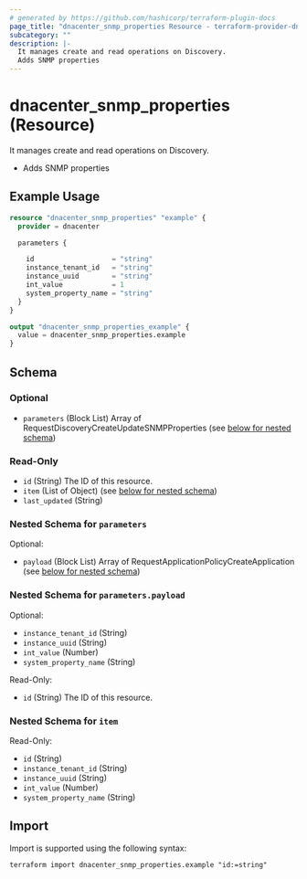 ```yaml
---
# generated by https://github.com/hashicorp/terraform-plugin-docs
page_title: "dnacenter_snmp_properties Resource - terraform-provider-dnacenter"
subcategory: ""
description: |-
  It manages create and read operations on Discovery.
  Adds SNMP properties
---
```


# dnacenter_snmp_properties (Resource)

It manages create and read operations on Discovery.

- Adds SNMP properties

## Example Usage

```terraform
resource "dnacenter_snmp_properties" "example" {
  provider = dnacenter

  parameters {

    id                   = "string"
    instance_tenant_id   = "string"
    instance_uuid        = "string"
    int_value            = 1
    system_property_name = "string"
  }
}

output "dnacenter_snmp_properties_example" {
  value = dnacenter_snmp_properties.example
}
```

<!-- schema generated by tfplugindocs -->
## Schema

### Optional

- `parameters` (Block List) Array of RequestDiscoveryCreateUpdateSNMPProperties (see [below for nested schema](#nestedblock--parameters))

### Read-Only

- `id` (String) The ID of this resource.
- `item` (List of Object) (see [below for nested schema](#nestedatt--item))
- `last_updated` (String)

<a id="nestedblock--parameters"></a>
### Nested Schema for `parameters`

Optional:

- `payload` (Block List) Array of RequestApplicationPolicyCreateApplication (see [below for nested schema](#nestedblock--parameters--payload))

<a id="nestedblock--parameters--payload"></a>
### Nested Schema for `parameters.payload`

Optional:

- `instance_tenant_id` (String)
- `instance_uuid` (String)
- `int_value` (Number)
- `system_property_name` (String)

Read-Only:

- `id` (String) The ID of this resource.



<a id="nestedatt--item"></a>
### Nested Schema for `item`

Read-Only:

- `id` (String)
- `instance_tenant_id` (String)
- `instance_uuid` (String)
- `int_value` (Number)
- `system_property_name` (String)

## Import

Import is supported using the following syntax:

```shell
terraform import dnacenter_snmp_properties.example "id:=string"
```
